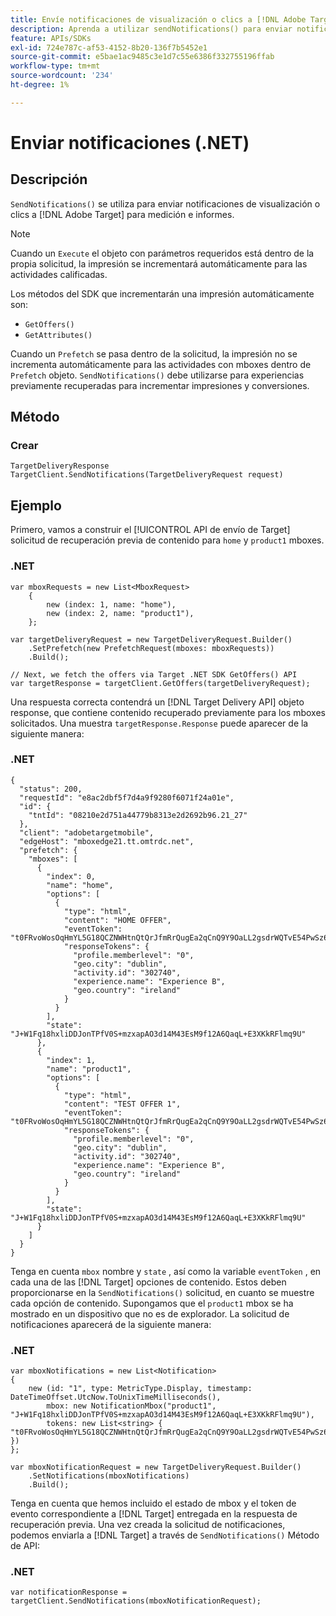 ```yaml
---
title: Envíe notificaciones de visualización o clics a [!DNL Adobe Target] utilizar .NET SDK
description: Aprenda a utilizar sendNotifications() para enviar notificaciones de visualización o de clic a [!DNL Adobe Target] para medición e informes.
feature: APIs/SDKs
exl-id: 724e787c-af53-4152-8b20-136f7b5452e1
source-git-commit: e5bae1ac9485c3e1d7c55e6386f332755196ffab
workflow-type: tm+mt
source-wordcount: '234'
ht-degree: 1%

---
```


# Enviar notificaciones (.NET)

## Descripción

`SendNotifications()` se utiliza para enviar notificaciones de visualización o clics a [!DNL Adobe Target] para medición e informes.

>[!NOTE]
>
>Cuando un `Execute` el objeto con parámetros requeridos está dentro de la propia solicitud, la impresión se incrementará automáticamente para las actividades calificadas.

Los métodos del SDK que incrementarán una impresión automáticamente son:

* `GetOffers()`
* `GetAttributes()`

Cuando un `Prefetch` se pasa dentro de la solicitud, la impresión no se incrementa automáticamente para las actividades con mboxes dentro de `Prefetch` objeto. `SendNotifications()` debe utilizarse para experiencias previamente recuperadas para incrementar impresiones y conversiones.

## Método

### Crear 

```dotnet {line-numbers="true"}
TargetDeliveryResponse TargetClient.SendNotifications(TargetDeliveryRequest request)
```

## Ejemplo

Primero, vamos a construir el [!UICONTROL API de envío de Target] solicitud de recuperación previa de contenido para `home` y `product1` mboxes.

### \.NET

```dotnet {line-numbers="true"}
var mboxRequests = new List<MboxRequest>
    {
        new (index: 1, name: "home"),
        new (index: 2, name: "product1"),
    };

var targetDeliveryRequest = new TargetDeliveryRequest.Builder()
    .SetPrefetch(new PrefetchRequest(mboxes: mboxRequests))
    .Build();

// Next, we fetch the offers via Target .NET SDK GetOffers() API
var targetResponse = targetClient.GetOffers(targetDeliveryRequest);
```

Una respuesta correcta contendrá un [!DNL Target Delivery API] objeto response, que contiene contenido recuperado previamente para los mboxes solicitados. Una muestra `targetResponse.Response` puede aparecer de la siguiente manera:

### \.NET

```dotnet {line-numbers="true"}
{
  "status": 200,
  "requestId": "e8ac2dbf5f7d4a9f9280f6071f24a01e",
  "id": {
    "tntId": "08210e2d751a44779b8313e2d2692b96.21_27"
  },
  "client": "adobetargetmobile",
  "edgeHost": "mboxedge21.tt.omtrdc.net",
  "prefetch": {
    "mboxes": [
      {
        "index": 0,
        "name": "home",
        "options": [
          {
            "type": "html",
            "content": "HOME OFFER",
            "eventToken": "t0FRvoWosOqHmYL5G18QCZNWHtnQtQrJfmRrQugEa2qCnQ9Y9OaLL2gsdrWQTvE54PwSz67rmXWmSnkXpSSS2Q==",
            "responseTokens": {
              "profile.memberlevel": "0",
              "geo.city": "dublin",
              "activity.id": "302740",
              "experience.name": "Experience B",
              "geo.country": "ireland"
            }
          }
        ],
        "state": "J+W1Fq18hxliDDJonTPfV0S+mzxapAO3d14M43EsM9f12A6QaqL+E3XKkRFlmq9U"
      },
      {
        "index": 1,
        "name": "product1",
        "options": [
          {
            "type": "html",
            "content": "TEST OFFER 1",
            "eventToken": "t0FRvoWosOqHmYL5G18QCZNWHtnQtQrJfmRrQugEa2qCnQ9Y9OaLL2gsdrWQTvE54PwSz67rmXWmSnkXpSSS2Q==",
            "responseTokens": {
              "profile.memberlevel": "0",
              "geo.city": "dublin",
              "activity.id": "302740",
              "experience.name": "Experience B",
              "geo.country": "ireland"
            }
          }
        ],
        "state": "J+W1Fq18hxliDDJonTPfV0S+mzxapAO3d14M43EsM9f12A6QaqL+E3XKkRFlmq9U"
      }
    ]
  }
}
```

Tenga en cuenta `mbox` nombre y `state` , así como la variable `eventToken` , en cada una de las [!DNL Target] opciones de contenido. Estos deben proporcionarse en la `SendNotifications()` solicitud, en cuanto se muestre cada opción de contenido. Supongamos que el `product1` mbox se ha mostrado en un dispositivo que no es de explorador. La solicitud de notificaciones aparecerá de la siguiente manera:

### \.NET

```dotnet {line-numbers="true"}
var mboxNotifications = new List<Notification>
{
    new (id: "1", type: MetricType.Display, timestamp: DateTimeOffset.UtcNow.ToUnixTimeMilliseconds(),
        mbox: new NotificationMbox("product1", "J+W1Fq18hxliDDJonTPfV0S+mzxapAO3d14M43EsM9f12A6QaqL+E3XKkRFlmq9U"),
        tokens: new List<string> { "t0FRvoWosOqHmYL5G18QCZNWHtnQtQrJfmRrQugEa2qCnQ9Y9OaLL2gsdrWQTvE54PwSz67rmXWmSnkXpSSS2Q==" })
}; 

var mboxNotificationRequest = new TargetDeliveryRequest.Builder()
    .SetNotifications(mboxNotifications)
    .Build();
```

Tenga en cuenta que hemos incluido el estado de mbox y el token de evento correspondiente a [!DNL Target] entregada en la respuesta de recuperación previa. Una vez creada la solicitud de notificaciones, podemos enviarla a [!DNL Target] a través de `SendNotifications()` Método de API:

### \.NET

```dotnet {line-numbers="true"}
var notificationResponse = targetClient.SendNotifications(mboxNotificationRequest);
```
